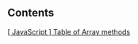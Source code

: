 ## Contents

[[ JavaScript ] Table of Array methods](https://rekzi.github.io/web_experiments/arrays.html)
